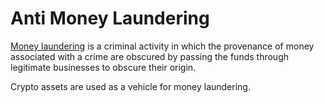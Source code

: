 # Anti Money Laundering 
 [Money laundering](money-laundering.md) is a criminal activity in which the provenance of money associated with a crime are obscured by passing the funds through legitimate businesses to obscure their origin.

Crypto assets are used as a vehicle for money laundering.